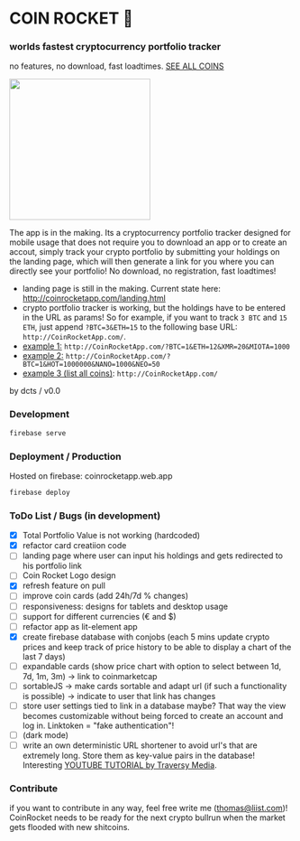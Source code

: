 # COIN ROCKET 🚀
### worlds fastest cryptocurrency portfolio tracker

no features, no download, fast loadtimes. [SEE ALL COINS](http://coinrocketapp.web.app)

<img src="https://user-images.githubusercontent.com/44790691/60259784-52249d80-98d8-11e9-963a-313142b01c57.PNG" width="250">

The app is in the making. Its a cryptocurrency portfolio tracker designed for mobile usage that does not require you to download an app or to create an accout, simply track your crypto portfolio by submitting your holdings on the landing page, which will then generate a link for you where you can directly see your portfolio! No download, no registration, fast loadtimes!
- landing page is still in the making. Current state here: http://coinrocketapp.com/landing.html
- crypto portfolio tracker is working, but the holdings have to be entered in the URL as params! So for example, if you want to track `3 BTC` and `15 ETH`, just append `?BTC=3&ETH=15` to the following base URL: `http://CoinRocketApp.com/`.
- [example 1:](http://CoinRocketApp.com/?BTC=1&ETH=12&XMR=20&MIOTA=1000) `http://CoinRocketApp.com/?BTC=1&ETH=12&XMR=20&MIOTA=1000`
- [example 2:](http://CoinRocketApp.com/?BTC=1&HOT=1000000&NANO=1000&NEO=50) `http://CoinRocketApp.com/?BTC=1&HOT=1000000&NANO=1000&NEO=50`
- [example 3 (list all coins)](http://CoinRocketApp.com/): `http://CoinRocketApp.com/`

by dcts / v0.0

### Development
```bash
firebase serve
```

### Deployment / Production
Hosted on firebase: coinrocketapp.web.app
```bash
firebase deploy
```

### ToDo List / Bugs (in development)
- [x] Total Portfolio Value is not working (hardcoded)
- [x] refactor card creatiion code
- [ ] landing page where user can input his holdings and gets redirected to his portfolio link
- [ ] Coin Rocket Logo design
- [x] refresh feature on pull
- [ ] improve coin cards (add 24h/7d % changes)
- [ ] responsiveness: designs for tablets and desktop usage
- [ ] support for different currencies (€ and $)
- [ ] refactor app as lit-element app
- [x] create firebase database with conjobs (each 5 mins update crypto prices and keep track of price history to be able to display a chart of the last 7 days)
- [ ] expandable cards (show price chart with option to select between 1d, 7d, 1m, 3m) -> link to coinmarketcap
- [ ] sortableJS -> make cards sortable and adapt url (if such a functionality is possible) -> indicate to user that link has changes
- [ ] store user settings tied to link in a database maybe? That way the view becomes customizable without being forced to create an account and log in. Linktoken = "fake authentication"!
- [ ] (dark mode)
- [ ] write an own deterministic URL shortener to avoid url's that are extremely long. Store them as key-value pairs in the database! Interesting [YOUTUBE TUTORIAL by Traversy Media](https://youtu.be/Z57566JBaZQ).

### Contribute

if you want to contribute in any way, feel free write me (thomas@liist.com)! CoinRocket needs to be ready for the next crypto bullrun when the market gets flooded with new shitcoins.
